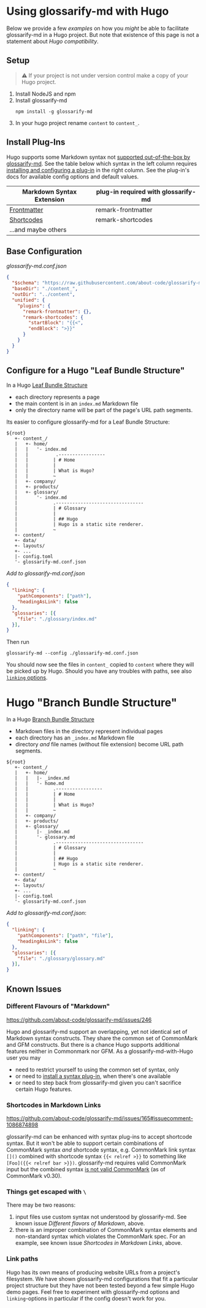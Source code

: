 # Using glossarify-md with Hugo

[doc-readme]: https://github.com/about-code/glossarify-md/blob/master/doc/README.md#linking
[doc-plugins]: ./plugins.md
[doc-mdext-syntax]: ./markdown-syntax-extensions.md
[hugo-page-bundles]: https://gohugo.io/content-management/page-bundles/
[hugo-frontmatter]: https://gohugo.io/content-management/front-matter/
[hugo-shortcodes]: https://gohugo.io/content-management/shortcodes/
[hugo-cm-compliance]: https://github.com/about-code/glossarify-md/issues/165#issuecomment-1086874898
[known issues]: #known-issues

Below we provide a few *examples* on how you *might* be able to facilitate glossarify-md in a Hugo project. But note that existence of this page is not a statement about *Hugo compatibility*.

## Setup

> ⚠ If your project is not under version control make a copy of your Hugo project.

1. Install NodeJS and npm
1. Install glossarify-md
   ~~~
   npm install -g glossarify-md
   ~~~
1. In your hugo project rename `content` to `content_`.


## Install Plug-Ins

Hugo supports some Markdown syntax not [supported out-of-the-box by glossarify-md][doc-mdext-syntax]. See the table below which syntax in the left column requires [installing and configuring a plug-in][doc-plugins] in the right column. See the plug-in's docs for available config options and default values.

|    Markdown Syntax Extension    | plug-in required with glossarify-md |
| ------------------------------- | ----------------------------------- |
| [Frontmatter][hugo-frontmatter] | remark-frontmatter                  |
| [Shortcodes][hugo-shortcodes]   | remark-shortcodes                   |
| ...and maybe others             |                                     |

## Base Configuration

*glossarify-md.conf.json*
~~~json
{
  "$schema": "https://raw.githubusercontent.com/about-code/glossarify-md/v5.1.0/conf/v5/schema.json",
  "baseDir": "./content_",
  "outDir": "../content",
  "unified": {
    "plugins": {
      "remark-frontmatter": {},
      "remark-shortcodes": {
        "startBlock": "{{<",
        "endBlock": ">}}"
      }
    }
  }
}
~~~

## Configure for a Hugo "Leaf Bundle Structure"

In a Hugo [Leaf Bundle Structure][hugo-page-bundles]

- each directory represents a page
- the main content is in an `index.md` Markdown file
- only the directory name will be part of the page's URL path segments.

Its easier to configure glossarify-md for a Leaf Bundle Structure:

~~~
${root}
   +- content_/
   |   +- home/
   |   |   '- index.md
   |   |          .-----------------
   |   |         | # Home
   |   |         |
   |   |         | What is Hugo?
   |   |         ~
   |   +- company/
   |   +- products/
   |   +- glossary/
   |       '- index.md
   |             .--------------------------------
   |             | # Glossary
   |             |
   |             | ## Hugo
   |             | Hugo is a static site renderer.
   |             ~
   +- content/
   +- data/
   +- layouts/
   +- ...
   |- config.toml
   '- glossarify-md.conf.json
~~~

*Add to glossarify-md.conf.json*

~~~json
{
  "linking": {
    "pathComponents": ["path"],
    "headingAsLink": false
  },
  "glossaries": [{
    "file": "./glossary/index.md"
  }],
}
~~~

Then run

~~~
glossarify-md --config ./glossarify-md.conf.json
~~~

You should now see the files in `content_` copied to `content` where they will be picked up by Hugo. Should you have any troubles with paths, see also [`linking` options][doc-readme].

# Hugo "Branch Bundle Structure"

In a Hugo [Branch Bundle Structure][hugo-page-bundles]

- Markdown files in the directory represent individual pages
- each directory has an `_index.md` Markdown file
- directory *and* file names (without file extension) become URL path segments.

~~~
${root}
   +- content_/
   |   +- home/
   |   |   |- _index.md
   |   |   '- home.md
   |   |         .-----------------
   |   |         | # Home
   |   |         |
   |   |         | What is Hugo?
   |   |         ~
   |   +- company/
   |   +- products/
   |   +- glossary/
   |       |- _index.md
   |       '- glossary.md
   |             .--------------------------------
   |             | # Glossary
   |             |
   |             | ## Hugo
   |             | Hugo is a static site renderer.
   |             ~
   +- content/
   +- data/
   +- layouts/
   +- ...
   |- config.toml
   '- glossarify-md.conf.json
~~~

*Add to glossarify-md.conf.json*:

~~~json
{
  "linking": {
    "pathComponents": ["path", "file"],
    "headingAsLink": false
  },
  "glossaries": [{
    "file": "./glossary/glossary.md"
  }],
}
~~~


## Known Issues

### Different Flavours of "Markdown"

https://github.com/about-code/glossarify-md/issues/246

Hugo and glossarify-md support an overlapping, yet not identical set of Markdown syntax constructs. They share the common set of CommonMark and GFM constructs. But there is a chance Hugo supports additional features neither in Commonmark nor GFM. As a glossarify-md-with-Hugo user you may

- need to restrict yourself to using the common set of syntax, only
- or need to [install a syntax plug-in][doc-plugins], when there's one available
- or need to step back from glossarify-md given you can't sacrifice certain Hugo features.


### Shortcodes in Markdown Links

https://github.com/about-code/glossarify-md/issues/165#issuecomment-1086874898

glossarify-md can be enhanced with syntax plug-ins to accept shortcode syntax. But it won't be able to support certain combinations of CommonMark syntax *and* shortcode syntax, e.g. CommonMark link syntax `[]()` combined with shortcode syntax `{{< relref >}}` to something like `[Foo]({{< relref bar >}})`. glossarify-md requires valid CommonMark input but the combined syntax [is not valid CommonMark][hugo-cm-compliance] (as of CommonMark v0.30).

### Things get escaped with `\`

There may be two reasons:

1. input files use custom syntax not understood by glossarify-md. See known issue *Different flavors of Markdown*, above.
2. there is an improper combination of CommonMark syntax elements and non-standard syntax which violates the CommonMark spec. For an example, see known issue *Shortcodes in Markdown Links*, above.

### Link paths

Hugo has its own means of producing website URLs from a project's filesystem. We have shown glossarify-md configurations that fit a particular project structure but they have not been tested beyond a few simple Hugo demo pages. Feel free to experiment with glossarify-md options and `linking`-options in particular if the config doesn't work for you.

